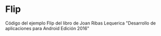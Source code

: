 # Flip
Código del ejemplo Flip del libro de Joan Ribas Lequerica "Desarrollo de aplicaciones para Android Edición 2016"
